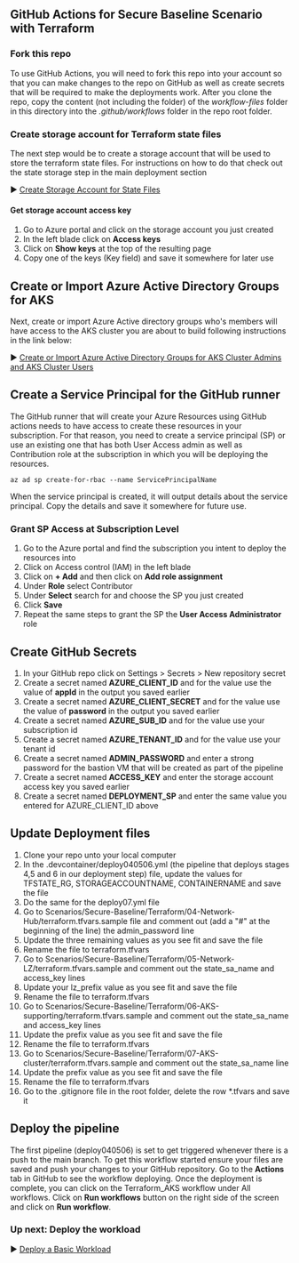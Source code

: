 ## GitHub Actions for Secure Baseline Scenario with Terraform

### Fork this repo 

To use GitHub Actions, you will need to fork this repo into your account so that you can make changes to the repo on GitHub as well as create secrets that will be required to make the deployments work. After you clone the repo, copy the content (not including the folder) of the *workflow-files* folder in this directory into the *.github/workflows* folder in the repo root folder. 

### Create storage account for Terraform state files

The next step would be to create a storage account that will be used to store the terraform state files. For instructions on how to do that check out the state storage step in the main deployment section

:arrow_forward: [Create Storage Account for State Files](../02-state-storage.md)

#### Get storage account access key

1. Go to Azure portal and click on the storage account you just created
2. In the left blade click on **Access keys**
3. Click on **Show keys** at the top of the resulting page
4. Copy one of the keys (Key field) and save it somewhere for later use



## Create or Import Azure Active Directory Groups for AKS

Next, create or import Azure Active directory groups who's members will have access to the AKS cluster you are about to build following instructions in the link below:

:arrow_forward: ​[Create or Import Azure Active Directory Groups for AKS Cluster Admins and AKS Cluster Users](../03-aad.md)

## Create a Service Principal for the GitHub runner

The GitHub runner that will create your Azure Resources using GitHub actions needs to have access to create these resources in your subscription. For that reason, you need to create a service principal (SP) or use an existing one that has both User Access admin as well as Contribution role at the subscription in which you will be deploying the resources. 

```
az ad sp create-for-rbac --name ServicePrincipalName
```

When the service principal is created, it will output details about the service principal. Copy the details and save it somewhere for future use.

### Grant SP Access at Subscription Level

1. Go to the Azure portal and find the subscription you intent to deploy the resources into
2. Click on Access control (IAM) in the left blade
3. Click on **+ Add** and then click on **Add role assignment**
4. Under **Role** select Contributor
5. Under **Select** search for and choose the SP you just created
6. Click **Save**
7. Repeat the same steps to grant the SP the **User Access Administrator** role

## Create GitHub Secrets

1. In your GitHub repo click on Settings > Secrets > New repository secret
2. Create a secret named **AZURE_CLIENT_ID** and for the value use the value of **appId** in the output you saved earlier
3. Create a secret named **AZURE_CLIENT_SECRET** and for the value use the value of **password** in the output you saved earlier
4. Create a secret named **AZURE_SUB_ID** and for the value use your subscription id
5. Create a secret named **AZURE_TENANT_ID** and for the value use your tenant id 
6. Create a secret named **ADMIN_PASSWORD** and enter a strong password for the bastion VM that will be created as part of the pipeline
7. Create a secret named **ACCESS_KEY** and enter the storage account access key you saved earlier
8. Create a secret named **DEPLOYMENT_SP** and enter the same value you entered for AZURE_CLIENT_ID above

## Update Deployment files

1. Clone your repo unto your local computer
2. In the .devcontainer/deploy040506.yml (the pipeline that deploys stages 4,5 and 6 in our deployment step) file, update the values for TFSTATE_RG, STORAGEACCOUNTNAME, CONTAINERNAME and save the file
3. Do the same for the deploy07.yml file
4. Go to Scenarios/Secure-Baseline/Terraform/04-Network-Hub/terraform.tfvars.sample file and comment out (add a "#" at the beginning of the line) the admin_password line
5. Update the three remaining values as you see fit and save the file
6. Rename the file to terraform.tfvars
7. Go to Scenarios/Secure-Baseline/Terraform/05-Network-LZ/terraform.tfvars.sample and comment out the state_sa_name  and access_key lines
8. Update your lz_prefix value as you see fit and save the file
9. Rename the file to terraform.tfvars
10. Go to Scenarios/Secure-Baseline/Terraform/06-AKS-supporting/terraform.tfvars.sample and comment out the state_sa_name and access_key lines 
11. Update the prefix value as you see fit and save the file
12. Rename the file to terraform.tfvars
13. Go to Scenarios/Secure-Baseline/Terraform/07-AKS-cluster/terraform.tfvars.sample and comment out the state_sa_name line
14. Update the prefix value as you see fit and save the file
15. Rename the file to terraform.tfvars
16. Go to the .gitignore file in the root folder, delete the row *.tfvars and save it

## Deploy the pipeline

The first pipeline (deploy040506) is set to get triggered whenever there is a push to the main branch. To get this workflow started ensure your files are saved and push your changes to your GitHub repository. Go to the **Actions** tab in GitHub to see the workflow deploying. Once the deployment is complete, you can click on the Terraform_AKS workflow under All workflows. Click on **Run workflows** button on the right side of the screen and click on **Run workflow**.

### Up next: Deploy the workload

:arrow_forward: [Deploy a Basic Workload](../08-workload.md)